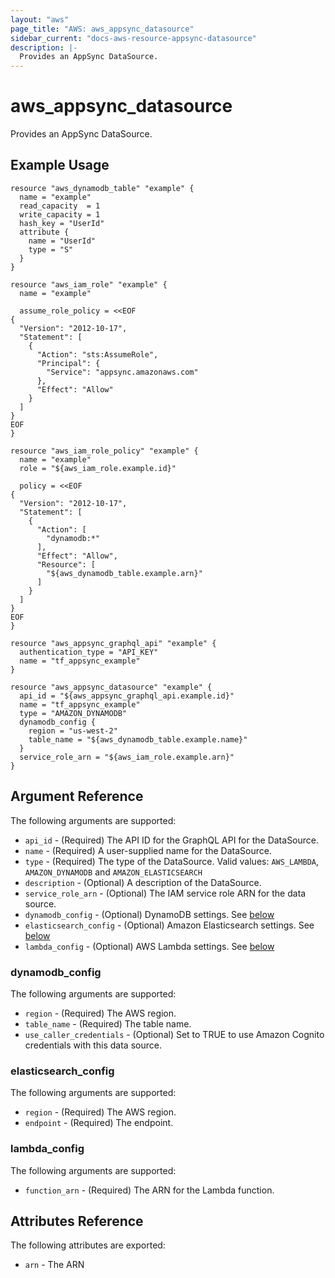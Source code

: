 ```yaml
---
layout: "aws"
page_title: "AWS: aws_appsync_datasource"
sidebar_current: "docs-aws-resource-appsync-datasource"
description: |-
  Provides an AppSync DataSource.
---
```


# aws_appsync_datasource

Provides an AppSync DataSource.

## Example Usage

```hcl
resource "aws_dynamodb_table" "example" {
  name = "example"
  read_capacity  = 1
  write_capacity = 1
  hash_key = "UserId"
  attribute {
    name = "UserId"
    type = "S"
  }
}

resource "aws_iam_role" "example" {
  name = "example"

  assume_role_policy = <<EOF
{
  "Version": "2012-10-17",
  "Statement": [
    {
      "Action": "sts:AssumeRole",
      "Principal": {
        "Service": "appsync.amazonaws.com"
      },
      "Effect": "Allow"
    }
  ]
}
EOF
}

resource "aws_iam_role_policy" "example" {
  name = "example"
  role = "${aws_iam_role.example.id}"

  policy = <<EOF
{
  "Version": "2012-10-17",
  "Statement": [
    {
      "Action": [
        "dynamodb:*"
      ],
      "Effect": "Allow",
      "Resource": [
        "${aws_dynamodb_table.example.arn}"
      ]
    }
  ]
}
EOF
}

resource "aws_appsync_graphql_api" "example" {
  authentication_type = "API_KEY"
  name = "tf_appsync_example"
}

resource "aws_appsync_datasource" "example" {
  api_id = "${aws_appsync_graphql_api.example.id}"
  name = "tf_appsync_example"
  type = "AMAZON_DYNAMODB"
  dynamodb_config {
    region = "us-west-2"
    table_name = "${aws_dynamodb_table.example.name}"
  }
  service_role_arn = "${aws_iam_role.example.arn}"
}
```

## Argument Reference

The following arguments are supported:

* `api_id` - (Required) The API ID for the GraphQL API for the DataSource.
* `name` - (Required) A user-supplied name for the DataSource.
* `type` - (Required) The type of the DataSource. Valid values: `AWS_LAMBDA`, `AMAZON_DYNAMODB` and `AMAZON_ELASTICSEARCH`
* `description` - (Optional) A description of the DataSource.
* `service_role_arn` - (Optional) The IAM service role ARN for the data source.
* `dynamodb_config` - (Optional) DynamoDB settings. See [below](#dynamodb_config)
* `elasticsearch_config` - (Optional) Amazon Elasticsearch settings. See [below](#elasticsearch_config)
* `lambda_config` - (Optional) AWS Lambda settings. See [below](#lambda_config)

### dynamodb_config

The following arguments are supported:

* `region` - (Required) The AWS region.
* `table_name` - (Required) The table name.
* `use_caller_credentials` - (Optional) Set to TRUE to use Amazon Cognito credentials with this data source.

### elasticsearch_config

The following arguments are supported:

* `region` - (Required) The AWS region.
* `endpoint` - (Required) The endpoint.

### lambda_config

The following arguments are supported:

* `function_arn` - (Required) The ARN for the Lambda function.

## Attributes Reference

The following attributes are exported:

* `arn` - The ARN
